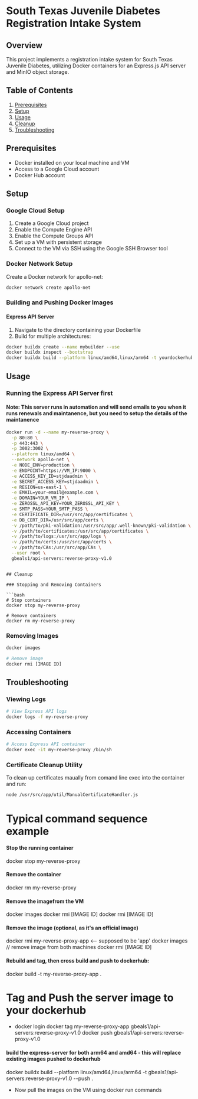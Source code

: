 # South Texas Juvenile Diabetes Registration Intake System

## Overview

This project implements a registration intake system for South Texas Juvenile Diabetes, utilizing Docker containers for an Express.js API server and MinIO object storage.

## Table of Contents

1. [Prerequisites](#prerequisites)
2. [Setup](#setup)
3. [Usage](#usage)
4. [Cleanup](#cleanup)
5. [Troubleshooting](#troubleshooting)

## Prerequisites

- Docker installed on your local machine and VM
- Access to a Google Cloud account
- Docker Hub account

## Setup

### Google Cloud Setup

1. Create a Google Cloud project
2. Enable the Compute Engine API
3. Enable the Compute Groups API
4. Set up a VM with persistent storage
5. Connect to the VM via SSH using the Google SSH Browser tool

### Docker Network Setup

Create a Docker network for apollo-net:

```bash
docker network create apollo-net
```

### Building and Pushing Docker Images

#### Express API Server

1. Navigate to the directory containing your Dockerfile
2. Build for multiple architectures:

```bash
docker buildx create --name mybuilder --use
docker buildx inspect --bootstrap
docker buildx build --platform linux/amd64,linux/arm64 -t yourdockerhub/api-servers:reverse-proxy-v1.0 --push .
```

## Usage

### Running the Express API Server first
#### Note: This server runs in automation and will send emails to you when it runs renewals and maintanence, but you need to setup the details of the maintanence

```bash
docker run -d --name my-reverse-proxy \
  -p 80:80 \
  -p 443:443 \
  -p 3002:3002 \
  --platform linux/amd64 \
  --network apollo-net \
  -e NODE_ENV=production \
  -e ENDPOINT=https://VM_IP:9000 \
  -e ACCESS_KEY_ID=stjdaadmin \
  -e SECRET_ACCESS_KEY=stjdaadmin \
  -e REGION=us-east-1 \
  -e EMAIL=your-email@example.com \
  -e DOMAIN=YOUR_VM_IP \
  -e ZEROSSL_API_KEY=YOUR_ZEROSSL_API_KEY \
  -e SMTP_PASS=YOUR_SMTP_PASS \
  -e CERTIFICATE_DIR=/usr/src/app/certificates \
  -e DB_CERT_DIR=/usr/src/app/certs \
  -v /path/to/pki-validation:/usr/src/app/.well-known/pki-validation \
  -v /path/to/certificates:/usr/src/app/certificates \
  -v /path/to/logs:/usr/src/app/logs \
  -v /path/to/certs:/usr/src/app/certs \
  -v /path/to/CAs:/usr/src/app/CAs \
  --user root \
  gbeals1/api-servers:reverse-proxy-v1.0
```


```

## Cleanup

### Stopping and Removing Containers

```bash
# Stop containers
docker stop my-reverse-proxy

# Remove containers
docker rm my-reverse-proxy
```

### Removing Images

```bash
docker images

# Remove image
docker rmi [IMAGE ID]

```

## Troubleshooting

### Viewing Logs

```bash
# View Express API logs
docker logs -f my-reverse-proxy
```

### Accessing Containers

```bash
# Access Express API container
docker exec -it my-reverse-proxy /bin/sh
```

### Certificate Cleanup Utility

To clean up certificates maually from comand line exec into the container and run:

```bash
node /usr/src/app/util/ManualCertificateHandler.js
```

# Typical command sequence example

#### Stop the running container
docker stop my-reverse-proxy

#### Remove the container
docker rm my-reverse-proxy

#### Remove the imagefrom the VM
docker images
docker rmi [IMAGE ID]
docker rmi [IMAGE ID]

#### Remove the image (optional, as it's an official image)
docker rmi my-reverse-proxy-app  <-- supposed to be 'app'
docker images  // remove image from both machines
docker rmi [IMAGE ID]

#### Rebuild and tag, then cross build and push to dockerhub:
docker build -t my-reverse-proxy-app .

# Tag and Push the server image to your dockerhub
- docker login
docker tag my-reverse-proxy-app gbeals1/api-servers:reverse-proxy-v1.0
docker push gbeals1/api-servers:reverse-proxy-v1.0

#### build the express-server for both arm64 and amd64 - this will replace existing images pushed to dockerhub
docker buildx build --platform linux/amd64,linux/arm64 -t gbeals1/api-servers:reverse-proxy-v1.0 --push .

- Now pull the images on the VM using docker run commands